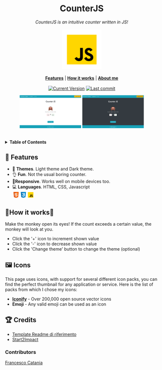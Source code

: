 <h1 align="center">CounterJS</h1>
<p align="center">
  <i>CounterJS is an intuitive counter written in JS!</i>
  <br/><br/>
  <img width="130" alt="Counter JS" src="https://github.com/FrancescoCt/francescoct.github.io/blob/master/assets/favicons/javascript.png"/>
  <br/><br/>
  <b><a href="#features">Features</a></b> | <b><a href="#getting-started">How it works</a></b> | <b><a href="https://francescoct.github.io/">About me</a></b>
  <br/><br/>
  <a href="https://github.com/FrancescoCt/CounterJS/blob/main/CHANGELOG.md"><img src="https://img.shields.io/badge/version-0.1-blue" alt="Current Version"/></a>
  <a target="_blank" href="https://github.com/hywax/mafl"><img src="https://img.shields.io/github/last-commit/francescoct/counterjs?logo=github&color=609966&logoColor=fff" alt="Last commit"/></a>
</p>
<div align="center">
  <img src="https://github.com/FrancescoCt/CounterJS/blob/main/assets/img/CounterJSLightTheme.png" alt="Light Theme" width="40%"/>
<img src="https://github.com/FrancescoCt/CounterJS/blob/main/assets/img/CounterJSDarkTheme.png" alt="Light Theme" width="40%"/>
</div>
<br/><br/>

<details>
  <summary><b>Table of Contents</b></summary>

* [Features](#-features)
* [How it works](#-how-it-works)
* [Icons](#-icons)
* [Credits](#-credits)
  * [Contributors](#contributors)
</details>

<h2 id="features">🎯 Features</h2> 

* 🎨 **Themes**. Light theme and Dark theme.
* 👌 **Fun**. Not the usual boring counter.
* 📱**Responsive**. Works well on mobile devices too.
* 💻 **Languages**. HTML, CSS, Javascript <br/>
  <img width="24" height="24" alt="Html" src="https://github.com/FrancescoCt/francescoct.github.io/blob/master/assets/favicons/html.png"/><img width="24" height="24" alt="Css" src="https://github.com/FrancescoCt/francescoct.github.io/blob/master/assets/favicons/css.png"/><img width="24" height="24" alt="Javascript" src="https://github.com/FrancescoCt/francescoct.github.io/blob/master/assets/favicons/javascript.png"/>

<h2 id="getting-started"> 🙈How it works🙉</h2>
<p>Make the monkey open its eyes! If the count exceeds a certain value, the monkey will look at you.</p>

* Click the '+' icon to increment shown value
* Click the '-' icon to decrease shown value
* Click the 'Change theme' button to change the theme (optional)

## 🖼 Icons

This page uses icons, with support for several different icon packs, you can find the perfect thumbnail for any application or service.
Here is the list of packs from which I chose my icons:

* **[Iconify](https://icon-sets.iconify.design/)** - Over 200,000 open source vector icons
* **Emoji** - Any valid emoji can be used as an icon

## 🏆 Credits

* [Template Readme di riferimento](https://github.com/hywax/mafl/blob/main/README.md)
* [Start2Impact](https://start2impact.it)

### Contributors
[Francesco Catania](https://francescoct.github.io)

